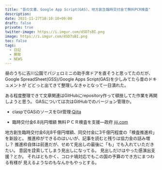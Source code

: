 ```yaml
---
title: "昔の文書、Google App Script(GAS)、地方創生臨時交付金で無料PCR検査"
description: 
date: 2021-11-27T10:10:10+09:00
draft: false
private: true
twitter-image: https://i.imgur.com/dSD7sBI.png
image: https://i.imgur.com/dSD7sBI.png
toc: false
tags:
  - 日記
  - 開発
  - NEWS
---
```


昼のうちに吉川公園でパジェロミニの助手席ドアを直そうと思ってたのだが、
Google SpreadSheet(GSS)/Google Apps Script(GAS)を少しみてたら昔のドキュメントが
どどっと出てきて整理しなきゃとなって一日潰れた。

ある程度整理できて文章関連はGitHubにrepository作って頓挫してた作業を再開しようと思う。
GASについては次はGitHubでのバージョン管理か。

* claspでGASのソースをGit管理:[Qiita](https://qiita.com/zaki-lknr/items/b4954c222c1c1db92caf)

* 臨時交付金6.8兆円増額 無料ＰＣＲ検査を支援―政府 [jiji.com](https://www.jiji.com/jc/article?k=2021112400734&g=eco)

地方創生臨時交付金6兆8千億円増額、同交付金に3千億円程度の「検査推進枠」を新設と。
推進枠ができるのはいいが、記事を読むと残りは協力金の詰み増し？
推進枠自体は前進だが、せめて見出しの最後に「も」でも入れていただきたい。
意図を詮索してしまう見出しになってる。
見出しだけはやった感演出支援？とか。
それはともかく、コロナ堝対応でもこの国の予算のでき方にまつわる有様が
見えるようなのもなんかもやっとする。
